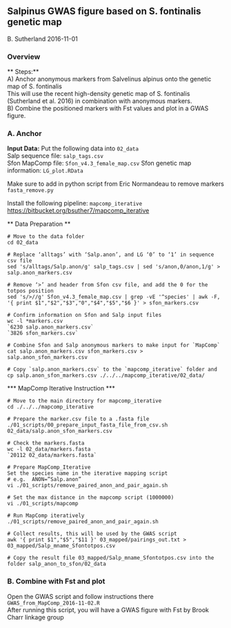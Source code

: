 ## Salpinus GWAS figure based on S. fontinalis genetic map
B. Sutherland
2016-11-01

### Overview
** Steps:**    
A) Anchor anonymous markers from Salvelinus alpinus onto the genetic map of S. fontinalis    
This will use the recent high-density genetic map of S. fontinalis (Sutherland et al. 2016) in combination with anonymous markers.    
B) Combine the positioned markers with Fst values and plot in a GWAS figure.   


### A. Anchor

**Input Data:**
Put the following data into `02_data`    
Salp sequence file: `salp_tags.csv`    
Sfon MapComp file: `Sfon_v4.3_female_map.csv`
Sfon genetic map information: `LG_plot.RData`

Make sure to add in python script from Eric Normandeau to remove markers
`fasta_remove.py`

Install the following pipeline:
`mapcomp_iterative` https://bitbucket.org/bsuther7/mapcomp_iterative

** Data Preparation **
```
# Move to the data folder
cd 02_data

# Replace ‘alltags’ with ‘Salp.anon’, and LG ‘0’ to ‘1’ in sequence csv file
sed 's/alltags/Salp.anon/g' salp_tags.csv | sed 's/anon,0/anon,1/g' > salp.anon_markers.csv

# Remove ‘>’ and header from Sfon csv file, and add the 0 for the totpos position
sed 's/>//g' Sfon_v4.3_female_map.csv | grep -vE '^species' | awk -F, '{ print $1","$2","$3","0","$4","$5","$6 }' > sfon_markers.csv

# Confirm information on Sfon and Salp input files
wc -l *markers.csv
`6230 salp.anon_markers.csv`
`3826 sfon_markers.csv`

# Combine Sfon and Salp anonymous markers to make input for `MapComp`
cat salp.anon_markers.csv sfon_markers.csv > salp.anon_sfon_markers.csv

# Copy `salp.anon_markers.csv` to the `mapcomp_iterative` folder and 
cp salp.anon_sfon_markers.csv ./../../mapcomp_iterative/02_data/
```

*** MapComp Iterative Instruction ***
```
# Move to the main directory for mapcomp_iterative
cd ./../../mapcomp_iterative

# Prepare the marker.csv file to a .fasta file
./01_scripts/00_prepare_input_fasta_file_from_csv.sh 02_data/salp.anon_sfon_markers.csv

# Check the markers.fasta 
wc -l 02_data/markers.fasta
`20112 02_data/markers.fasta`

# Prepare MapComp_Iterative 
Set the species name in the iterative mapping script
# e.g.  ANON=”Salp.anon”
vi ./01_scripts/remove_paired_anon_and_pair_again.sh

# Set the max distance in the mapcomp script (1000000)
vi ./01_scripts/mapcomp

# Run MapComp iteratively 
./01_scripts/remove_paired_anon_and_pair_again.sh

# Collect results, this will be used by the GWAS script
awk '{ print $1","$5","$11 }' 03_mapped/pairings_out.txt > 03_mapped/Salp_mname_Sfontotpos.csv

# Copy the result file 03_mapped/Salp_mname_Sfontotpos.csv into the folder salp_anon_to_sfon/02_data
```

### B. Combine with Fst and plot
Open the GWAS script and follow instructions there   
`GWAS_from_MapComp_2016-11-02.R`    
After running this script, you will have a GWAS figure with Fst by Brook Charr linkage group   

